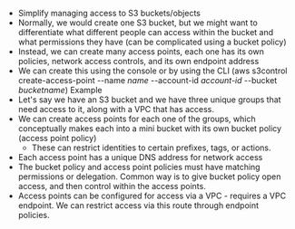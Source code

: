 - Simplify managing access to S3 buckets/objects
- Normally, we would create one S3 bucket, but we might want to differentiate what different people can access within the bucket and what permissions they have (can be complicated using a bucket policy)
- Instead, we can create many access points, each one has its own policies, network access controls, and its own endpoint address
- We can create this using the console or by using the CLI (aws s3control create-access-point --name *name* --account-id *account-id* --bucket *bucketname*)
Example
- Let's say we have an S3 bucket and we have three unique groups that need access to it, along with a VPC that has access.
- We can create access points for each one of the groups, which conceptually makes each into a mini bucket with its own bucket policy (access point policy)
	- These can restrict identities to certain prefixes, tags, or actions. 
- Each access point has a unique DNS address for network access 
- The bucket policy and access point policies must have matching permissions or delegation. Common way is to give bucket policy open access, and then control within the access points.
- Access points can be configured for access via a VPC - requires a VPC endpoint. We can restrict access via this route through endpoint policies.